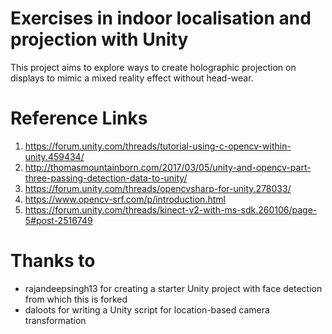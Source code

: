 # Exercises in indoor localisation and projection with Unity

This project aims to explore ways to create holographic projection on displays to mimic a mixed reality effect without head-wear.

# Reference Links

1. https://forum.unity.com/threads/tutorial-using-c-opencv-within-unity.459434/
2. http://thomasmountainborn.com/2017/03/05/unity-and-opencv-part-three-passing-detection-data-to-unity/
3. https://forum.unity.com/threads/opencvsharp-for-unity.278033/
4. https://www.opencv-srf.com/p/introduction.html
5. https://forum.unity.com/threads/kinect-v2-with-ms-sdk.260106/page-5#post-2516749

# Thanks to
 - rajandeepsingh13 for creating a starter Unity project with face detection from which this is forked
 - daloots for writing a Unity script for location-based camera transformation
